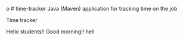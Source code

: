 o # time-tracker
Java (Maven) application for tracking time on the job

Time tracker

Hello students!! Good morning!!
hell
